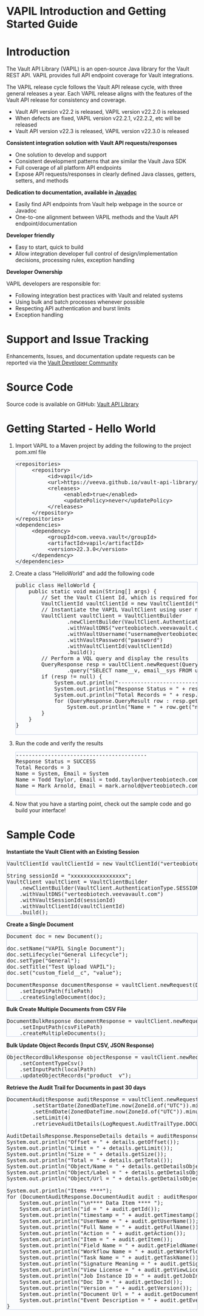 <!DOCTYPE HTML PUBLIC "-//W3C//DTD HTML 4.0 Transitional//EN">
<html lang="en">

<body>
<h1>VAPIL Introduction and Getting Started Guide</h1>

<h1>Introduction</h1>
The Vault API Library (VAPIL) is an open-source Java library for the Vault REST API.
VAPIL provides full API endpoint coverage for Vault integrations.
<p>
<p>
	The VAPIL release cycle follows the Vault API release cycle, with three general releases a year.
	Each VAPIL release aligns with the features of the Vault API release for consistency and coverage.
<ul>
	<li>Vault API version v22.2 is released, VAPIL version v22.2.0 is released</li>
	<li>When defects are fixed, VAPIL version v22.2.1, v22.2.2, etc will be released</li>
	<li>Vault API version v22.3 is released, VAPIL version v22.3.0 is released</li>
</ul>
<b>Consistent integration solution with Vault API requests/responses</b>
<ul>
	<li>One solution to develop and support</li>
	<li>Consistent development patterns that are similar the Vault Java SDK</li>
	<li>Full coverage of all platform API endpoints</li>
	<li>Expose API requests/responses in clearly defined Java classes, getters, setters, and methods</li>
</ul>
<b>Dedication to documentation, available in <a
		href="https://veeva.github.io/vault-api-library/javadoc/22.3.0/index.html" target="_blank">Javadoc</a></b>
<ul>
	<li>Easily find API endpoints from Vault help webpage in the source or Javadoc</li>
	<li>One-to-one alignment between VAPIL methods and the Vault API endpoint/documentation</li>
</ul>
<b>Developer friendly</b>
<ul>
	<li>Easy to start, quick to build</li>
	<li>Allow integration developer full control of design/implementation decisions, processing rules, exception
		handling</li>
</ul>
<b>Developer Ownership</b>
<p>
	VAPIL developers are responsible for:
<ul>
	<li>Following integration best practices with Vault and related systems</li>
	<li>Using bulk and batch processes whenever possible</li>
	<li>Respecting API authentication and burst limits</li>
	<li>Exception handling</li>
</ul>
<h1>Support and Issue Tracking</h1>
Enhancements, Issues, and documentation update requests can be reported via the <a
		href="https://support.veeva.com/hc/en-us/community/topics/360000476694-Vault-Developer" target="_blank">Vault Developer Community</a>
<h1>Source Code</h1>
Source code is available on GitHub: <a
		href="https://github.com/veeva/vault-api-library" target="_blank">Vault API Library</a>

<h1>Getting Started - Hello World</h1>
<ol>
	<li>Import VAPIL to a Maven project by adding the following to the project pom.xml file
		<pre style="border: 1px solid #C4CFE5; background-color: #FBFCFD;">
&lt;repositories&gt;
     &lt;repository&gt;
          &lt;id&gt;vapil&lt;/id&gt;
          &lt;url&gt;https://veeva.github.io/vault-api-library/maven&lt;/url&gt;
          &lt;releases&gt;
               &lt;enabled&gt;true&lt;/enabled&gt;
               &lt;updatePolicy&gt;never&lt;/updatePolicy&gt;
          &lt;/releases&gt;
     &lt;/repository&gt;
&lt;/repositories&gt;
&lt;dependencies&gt;
     &lt;dependency&gt;
          &lt;groupId&gt;com.veeva.vault&lt;/groupId&gt;
          &lt;artifactId&gt;vapil&lt;/artifactId&gt;
          &lt;version&gt;22.3.0&lt;/version&gt;
     &lt;/dependency&gt;
&lt;/dependencies&gt;</pre>
	</li>
	<li>Create a class "HelloWorld" and add the following code
		<pre style="border: 1px solid #C4CFE5; background-color: #FBFCFD;">
public class HelloWorld {
	public static void main(String[] args) {
		// Set the Vault Client Id, which is required for all API calls
		VaultClientId vaultClientId = new VaultClientId("verteobiotech","vault","quality",true,"myintegration");
		// Instantiate the VAPIL VaultClient using user name and password authentication
		VaultClient vaultClient = VaultClientBuilder
				.newClientBuilder(VaultClient.AuthenticationType.BASIC)
				.withVaultDNS("verteobiotech.veevavault.com")
				.withVaultUsername("username@verteobiotech.com")
				.withVaultPassword("password")
				.withVaultClientId(vaultClientId)
				.build();
		// Perform a VQL query and display the results
		QueryResponse resp = vaultClient.newRequest(QueryRequest.class)
				.query("SELECT name__v, email__sys FROM user__sys MAXROWS 3");
		if (resp != null) {
			System.out.println("-----------------------------------------");
			System.out.println("Response Status = " + resp.getResponseStatus());
			System.out.println("Total Records = " + resp.getData().size());
			for (QueryResponse.QueryResult row : resp.getData())
				System.out.println("Name = " + row.get("name__v") + ", Email = " + row.get("email__sys"));
		}
	}
}
		</pre>
	</li>
	<li>Run the code and verify the results
		<pre style="border: 1px solid #C4CFE5; background-color: #FBFCFD;">
-----------------------------------------
Response Status = SUCCESS
Total Records = 3
Name = System, Email = System
Name = Todd Taylor, Email = todd.taylor@verteobiotech.com
Name = Mark Arnold, Email = mark.arnold@verteobiotech.com
		</pre>
	</li>
	<li>Now that you have a starting point, check out the sample code and go build your interface!</li>
</ol>
<h1>Sample Code</h1>

<b>Instantiate the Vault Client with an Existing Session</b>
<pre style="border: 1px solid #C4CFE5; background-color: #FBFCFD;">
VaultClientId vaultClientId = new VaultClientId("verteobiotech","vault","quality",true,"myintegration");

String sessionId = "xxxxxxxxxxxxxxxxx";
VaultClient vaultClient = VaultClientBuilder
	.newClientBuilder(VaultClient.AuthenticationType.SESSION_ID)
	.withVaultDNS("verteobiotech.veevavault.com")
	.withVaultSessionId(sessionId)
	.withVaultClientId(vaultClientId)
	.build();
</pre>

<b>Create a Single Document</b>
<pre style="border: 1px solid #C4CFE5; background-color: #FBFCFD;">
Document doc = new Document();

doc.setName("VAPIL Single Document");
doc.setLifecycle("General Lifecycle");
doc.setType("General");
doc.setTitle("Test Upload VAPIL");
doc.set("custom_field__c", "value");

DocumentResponse documentResponse = vaultClient.newRequest(DocumentRequest.class)
	.setInputPath(filePath)
	.createSingleDocument(doc);
</pre>

<b>Bulk Create Multiple Documents from CSV File</b>
<pre style="border: 1px solid #C4CFE5; background-color: #FBFCFD;">
DocumentBulkResponse documentResponse = vaultClient.newRequest(DocumentRequest.class)
	.setInputPath(csvFilePath)
	.createMultipleDocuments();
</pre>

<b>Bulk Update Object Records (Input CSV, JSON Response)</b>
<pre style="border: 1px solid #C4CFE5; background-color: #FBFCFD;">
ObjectRecordBulkResponse objectResponse = vaultClient.newRequest(ObjectRecordRequest.class)
	.setContentTypeCsv()
	.setInputPath(localPath)
	.updateObjectRecords("product__v");
</pre>

<b>Retrieve the Audit Trail for Documents in past 30 days</b>
<pre style="border: 1px solid #C4CFE5; background-color: #FBFCFD;">
DocumentAuditResponse auditResponse = vaultClient.newRequest(LogRequest.class)
		.setStartDate(ZonedDateTime.now(ZoneId.of("UTC")).minusDays(29))
		.setEndDate(ZonedDateTime.now(ZoneId.of("UTC")).minusDays(1))
		.setLimit(4)
		.retrieveAuditDetails(LogRequest.AuditTrailType.DOCUMENT);

AuditDetailsResponse.ResponseDetails details = auditResponse.getResponseDetails();
System.out.println("Offset = " + details.getOffset());
System.out.println("Limit = " + details.getLimit());
System.out.println("Size = " + details.getSize());
System.out.println("Total = " + details.getTotal());
System.out.println("Object/Name = " + details.getDetailsObject().getName());
System.out.println("Object/Label = " + details.getDetailsObject().getLabel());
System.out.println("Object/Url = " + details.getDetailsObject().getUrl());

System.out.println("Items ****");
for (DocumentAuditResponse.DocumentAudit audit : auditResponse.getData()) {
	System.out.println("\n**** Data Item **** ");
	System.out.println("id = " + audit.getId());
	System.out.println("timestamp = " + audit.getTimestamp());
	System.out.println("UserName = " + audit.getUserName());
	System.out.println("Full Name = " + audit.getFullName());
	System.out.println("Action = " + audit.getAction());
	System.out.println("Item = " + audit.getItem());
	System.out.println("Field Name = " + audit.getFieldName());
	System.out.println("Workflow Name = " + audit.getWorkflowName());
	System.out.println("Task Name = " + audit.getTaskName());
	System.out.println("Signature Meaning = " + audit.getSignatureMeaning());
	System.out.println("View License = " + audit.getViewLicense());
	System.out.println("Job Instance ID = " + audit.getJobInstanceId());
	System.out.println("Doc ID = " + audit.getDocId());
	System.out.println("Version = " + audit.getVersion());
	System.out.println("Document Url = " + audit.getDocumentUrl());
	System.out.println("Event Description = " + audit.getEventDescription());
}
</pre>

</body>

</html>